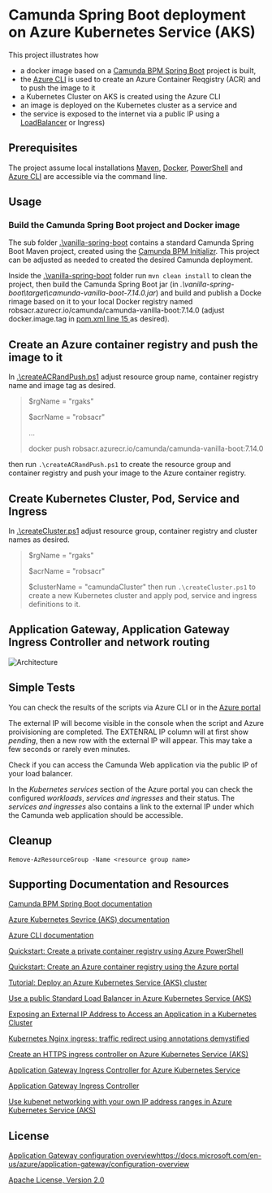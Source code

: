 # Camunda Spring Boot deployment on Azure Kubernetes Service (AKS)
This project illustrates how 
- a docker image based on a  [Camunda BPM Spring Boot](https://docs.camunda.org/get-started/spring-boot/) project is built,
- the [Azure CLI](https://docs.microsoft.com/en-us/cli/azure/install-azure-cli) is used to create an Azure Container Reqgistry (ACR) and to push the image to it
- a Kubernetes Cluster on AKS is created using the Azure CLI
- an image is deployed on the Kubernetes cluster as a service and
- the service is exposed to the internet via a public IP using a [LoadBalancer](https://docs.microsoft.com/en-us/azure/aks/load-balancer-standard) or Ingress)

## Prerequisites
The project assume local installations [Maven](https://maven.apache.org/), [Docker](https://www.docker.com/), [PowerShell](https://docs.microsoft.com/en-us/powershell/scripting/install/installing-powershell?view=powershell-7.1) and [Azure CLI](https://docs.microsoft.com/en-us/cli/azure/install-azure-cli) are accessible via the command line.


## Usage

### Build the Camunda Spring Boot project and Docker image

The sub folder [.\vanilla-spring-boot](vanilla-spring-boot) contains a standard Camunda Spring Boot Maven project, created using the [Camunda BPM Initializr](https://start.camunda.com/). This project can be adjusted as needed to created the desired Camunda deployment.

Inside the [.\vanilla-spring-boot](vanilla-spring-boot) folder run 
`mvn clean install` 
to clean the project, then build the Camunda Spring Boot jar (in
*.\vanilla-spring-boot\target\camunda-vanilla-boot-7.14.0.jar*) and build and publish a Docke rimage based on it to your local Docker registry named robsacr.azurecr.io/camunda/camunda-vanilla-boot:7.14.0 (adjust docker.image.tag in [pom.xml line 15 ](vanilla-spring-boot\pom.xml) as desired).   


## Create an Azure container registry and push the image to it
In [.\createACRandPush.ps1](createACRandPush.ps1) adjust resource group name, container registry name and image tag as desired.

> $rgName = "rgaks"
> 
> $acrName = "robsacr"
>
>...
> 
> docker push robsacr.azurecr.io/camunda/camunda-vanilla-boot:7.14.0
> 
then run `.\createACRandPush.ps1` to create the resource group and container registry and push your image to the Azure container registry.

## Create Kubernetes Cluster, Pod, Service and Ingress

In [.\createCluster.ps1](createCluster.ps1) adjust resource group, container registry and cluster names as desired.

> $rgName = "rgaks"
> 
> $acrName = "robsacr"
> 
> $clusterName = "camundaCluster"
then run `.\createCluster.ps1` to create a new Kubernetes cluster and apply pod, service and ingress definitions to it.

## Application Gateway, Application Gateway Ingress Controller and network routing

![Architecture](https://azure.github.io/application-gateway-kubernetes-ingress/images/architecture.png)

## Simple Tests

You can check the results of the scripts via Azure CLI or in the [Azure portal](https://portal.azure.com/)

The external IP will become visible in the console when the script and Azure proivisioning are completed.
The EXTENRAL IP column will at first show *pending*, then a new row with the external IP will appear. This may take a few seconds or rarely even minutes.

Check if you can access the Camunda Web application via the public IP of your load balancer. 

In the *Kubernetes services* section of the Azure portal you can check the configured *workloads*, *services and ingresses* and their status. The *services and ingresses* also contains a link to the external IP under which the Camunda web application should be accessible.

## Cleanup

`Remove-AzResourceGroup -Name <resource group name>`

## Supporting Documentation and Resources
 
 [Camunda BPM Spring Boot documentation](https://docs.camunda.org/get-started/spring-boot/)

 [Azure Kubernetes Sevrice (AKS) documentation](https://docs.microsoft.com/en-us/azure/aks/)

[Azure CLI documentation](https://docs.microsoft.com/en-us/cli/azure/install-azure-cli)

[Quickstart: Create a private container registry using Azure PowerShell](https://docs.microsoft.com/en-us/azure/container-registry/container-registry-get-started-powershell)

[Quickstart: Create an Azure container registry using the Azure portal](https://docs.microsoft.com/en-us/azure/container-registry/container-registry-get-started-portal)

[Tutorial: Deploy an Azure Kubernetes Service (AKS) cluster](https://docs.microsoft.com/en-us/azure/aks/tutorial-kubernetes-deploy-cluster)

[Use a public Standard Load Balancer in Azure Kubernetes Service (AKS)](https://docs.microsoft.com/en-us/azure/aks/load-balancer-standard)

[Exposing an External IP Address to Access an Application in a Kubernetes Cluster](https://kubernetes.io/docs/tutorials/stateless-application/expose-external-ip-address/)

[Kubernetes Nginx ingress: traffic redirect using annotations demystified](https://medium.com/ww-engineering/kubernetes-nginx-ingress-traffic-redirect-using-annotations-demystified-b7de846fb43d)

[Create an HTTPS ingress controller on Azure Kubernetes Service (AKS)](https://docs.microsoft.com/en-us/azure/aks/ingress-tls)

[Application Gateway Ingress Controller for Azure Kubernetes Service](https://azure.microsoft.com/en-us/blog/application-gateway-ingress-controller-for-azure-kubernetes-service/)

[Application Gateway Ingress Controller](https://azure.github.io/application-gateway-kubernetes-ingress/)

[Use kubenet networking with your own IP address ranges in Azure Kubernetes Service (AKS)](https://docs.microsoft.com/en-us/azure/aks/configure-kubenet)
## License
[Application Gateway configuration overview]()https://docs.microsoft.com/en-us/azure/application-gateway/configuration-overview


[Apache License, Version 2.0](http://www.apache.org/licenses/LICENSE-2.0)


